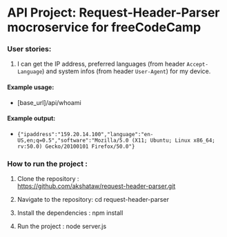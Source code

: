 # API Project: Request-Header-Parser mocroservice for freeCodeCamp

### User stories:
1. I can get the IP address, preferred languages (from header `Accept-Language`) and system infos (from header `User-Agent`) for my device.

#### Example usage:
* [base_url]/api/whoami

#### Example output:
* `{"ipaddress":"159.20.14.100","language":"en-US,en;q=0.5","software":"Mozilla/5.0 (X11; Ubuntu; Linux x86_64; rv:50.0) Gecko/20100101 Firefox/50.0"}`
### How to run the project :

1. Clone the repository :                  
     https://github.com/akshataw/request-header-parser.git

2. Navigate to the repository:
     cd request-header-parser

3. Install the dependencies :
     npm install     

4. Run the project :
     node server.js
